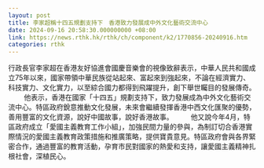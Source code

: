 ```yaml
---
layout: post
title: 李家超稱十四五規劃支持下　香港致力發展成中外文化藝術交流中心
date: 2024-09-16 20:58:30.000000000 +08:00
link: https://news.rthk.hk/rthk/ch/component/k2/1770856-20240916.htm
categories: rthk
---
```


行政長官李家超在香港友好協進會國慶音樂會的視像致辭表示，中華人民共和國成立75年以來，國家帶領中華民族從站起來、富起來到強起來，不論在經濟實力、科技實力、文化實力，以至綜合國力都得到飛躍提升，創下舉世矚目的發展傳奇。
　　 
他表示，香港在國家「十四五」規劃支持下，致力發展成為中外文化藝術交流中心。特區政府銳意推動文化發展，未來會繼續發揮香港中西文化匯聚的優勢，善用豐富的文化資源，說好中國故事，說好香港故事。
　　 
他又說今年4月，特區政府成立「愛國主義教育工作小組」，加強民間力量的參與，為制訂切合香港實際情況的愛國主義教育政策措施和推廣策略，提供寶貴意見。特區政府會與各界緊密合作，通過豐富的教育活動，孕育市民對國家的熱愛和支持，讓愛國主義精神扎根社會，深植民心。　
